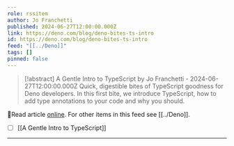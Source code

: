 ```yaml
---
role: rssitem
author: Jo Franchetti
published: 2024-06-27T12:00:00.000Z
link: https://deno.com/blog/deno-bites-ts-intro
id: https://deno.com/blog/deno-bites-ts-intro
feed: "[[../Deno]]"
tags: []
pinned: false
---
```

> [!abstract] A Gentle Intro to TypeScript by Jo Franchetti - 2024-06-27T12:00:00.000Z
> Quick, digestible bites of TypeScript goodness for Deno developers. In this first bite, we introduce TypeScript, how to add type annotations to your code and why you should.

🔗Read article [online](https://deno.com/blog/deno-bites-ts-intro). For other items in this feed see [[../Deno]].

- [ ] [[A Gentle Intro to TypeScript]]
- - -
